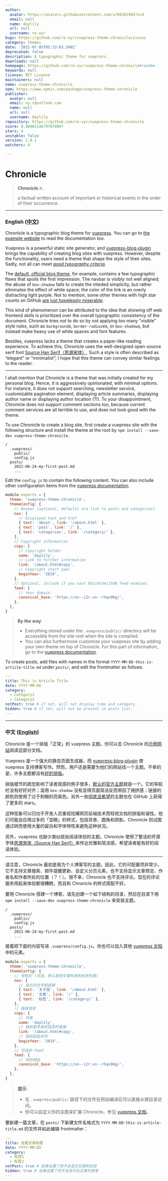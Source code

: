 ```yaml
---
author:
  avatar: https://avatars.githubusercontent.com/u/69201983?v=4
  email: null
  name: daylily
  url: null
  username: re-xyr
bugs: https://github.com/re-xyr/vuepress-theme-chronicle/issues
category: themes
date: '2021-07-05T05:33:03.590Z'
deprecated: false
description: A typographic theme for vuepress.
downloads: null
homepage: https://github.com/re-xyr/vuepress-theme-chronicle#readme
keywords: null
license: MIT License
maintainers: null
name: vuepress-theme-chronicle
npm: https://www.npmjs.com/package/vuepress-theme-chronicle
publisher:
  avatar: null
  email: xy.r@outlook.com
  name: null
  url: null
  username: daylily
repository: https://github.com/re-xyr/vuepress-theme-chronicle
score: 0.46881146797678097
stars: 4
unstable: false
version: 1.0.1
watchers: 4

---
```


# Chronicle

> **Chronicle** *n.*
> 
> a factual written account of important or historical events in the order of their occurrence.
 
---

### English ([中文](#中文-english))

Chronicle is a typographic blog theme for [vuepress](https://github.com/vuejs/vuepress). You can go to [the example website](https://xn--i2r.xn--rhqv96g/2021/06/25/chronicle-theme/#english-%E4%B8%AD%E6%96%87) to read the documentation too.

Vuepress is a powerful static site generator, and [vuepress-blog-plugin](https://github.com/vuepress/vuepress-plugin-blog) brings the capability of creating blog sites with vuepress. However, despite the functionality, users need a theme that shape the style of their sites. Sadly, not all can meet *[good typography criteria](https://practicaltypography.com)*.

The [default, official blog theme](https://github.com/vuepress/vuepress-theme-blog), for example, contains a few typographic flaws that spoils the first impression. The navbar is visibly not well aligned; the abuse of `box-shadow` fails to create the inteded simplicity, but rather eliminates the effect of white space; the color of the link is an overly distracting light purple. Not to mention, some other themes with high star counts on GitHub [are just hopelessly miserable](https://github.com/zhhlwd/vuepress-theme-indigo-material).

This kind of phenomenon can be attributed to the idea that showing off web frontend skills is prioritized over the overall typographic consistency of the document. Chronicle tries not to do so by not applying too many “visible” style rules, such as `background`s, `border-radius`es, or `box-shadow`s, but instead make heavy use of white spaces and font features.

Besides, vuepress lacks a theme that creates a paper-like reading experience. To achieve this, Chronicle uses the well-designed open-source serif font [Source Han Serif（思源宋体）](https://github.com/adobe-fonts/source-han-serif). Such a style is often described as “elegant” or “minimalist”; I hope that this theme can convey similar feelings to the reader.

---

I shall mention that Chronicle is a theme that was initially created for my personal blog. Hence, it is aggressively opinionated, with minimal options. For instance, it does not support searching, newsletter service, customizable pagination element, displaying article summaries, displaying author name or displaying author location (?!). To your disappointment, Chronicle does not support comment sections too, because current comment services are all terrible to use, and does not look good with the theme.

To use Chronicle to create a blog site, first create a vuepress site with the following structure and install the theme at the root by `npm install --save-dev vuepress-theme-chronicle`.

```
/
  .vuepress/
    public/
    config.js
  posts/
    2021-06-24-my-first-post.md
    ...
```

Edit the `config.js` to contain the following content. You can also include other configuration items from the [vuepress documentation](https://vuepress.vuejs.org/config/#basic-config).

```js
module.exports = {
  theme: 'vuepress-theme-chronicle',
  themeConfig: {
    // Navbar (optional, defaults are link to posts and categories)
    nav: [
      // Displayed text and href
      { text: 'about', link: '/about.html' },
      { text: 'post', link: '/' },
      { text: 'categories', link: '/category/' },
    ],
    // Copyright information
    copy: {
      // Copyright holder
      name: 'daylily',
      // Link to further information
      link: '/about.html#copy',
      // Copyright start year
      beginYear: '2019',
    },
    // Optional, include if you want RSS/Atom/JSON feed enabled.
    feed: {
      // Your domain.
      canonical_base: 'https://xn--i2r.xn--rhqv96g/',
    },
  },
}
```

> **By the way**:
> - Everything stored under the `.vuepress/public/` directory will be accessible from the site root when the site is compiled.
> - You can also furthermore customize your vuepress site by adding your own theme on top of Chronicle. For this part of information, go to the [vuepress documentation](https://vuepress.vuejs.org/theme/writing-a-theme.html).

To create posts, add files with names in the format `YYYY-MM-DD-this-is-article-title.md` under `posts/`, and edit the frontmatter as follows.

```yaml
---
title: This is Article Title
date: YYYY-MM-DD
category:
  - Category1
  - Category2
notPost: true # if set, will not display time and category.
hidden: true # if set, will not be present in posts list.
---
```

---

### 中文 ([English](#english-中文))

Chronicle 是一个排版「正常」的 vuepress 主题。你可以去 Chronicle 的[示例网站](https://xn--i2r.xn--rhqv96g/2021/06/25/chronicle-theme/#%E4%B8%AD%E6%96%87-english)阅读这部分文档。

Vuepress 是一个强大的静态页面生成器，而 [vuepress-blog-plugin](https://github.com/vuepress/vuepress-plugin-blog) 使 vuepress 支持博客写作。然而，用户还是需要为他们的网站找一个主题。不幸的是，许多主题都没有[好的排版](https://practicaltypography.com)。

排版细节的疏忽影响了读者观感的例子很多，[默认的官方主题](https://github.com/vuepress/vuepress-theme-blog)就是一个。它的导航栏没有好好对齐；滥用 `box-shadow` 没有显得页面简洁反而带回了拥挤感；链接的颜色则使用了过于刺眼的亮紫色。另外一些[彻底没希望](https://github.com/zhhlwd/vuepress-theme-indigo-material)的主题也在 GitHub 上获得了更多的 stars。

这种现象可以归功于开发人员重视炫耀网页前端技术而轻视文档的排版和谐性。他们可能会应用过多的「显眼」的样式，包括背景、圆角和阴影。Chronicle 则试图通过转而使用大量的留白和字体特性来避免这种状况。

另外，vuepress 也缺少类似纸张阅读体验的主题。Chronicle 使用了整洁的开源字体[思源宋体（Source Han Serif）](https://github.com/adobe-fonts/source-han-serif)来传达优雅和简洁感，希望读者能有好的阅读体验。

---

请注意，Chronicle 最初是我为个人博客写的主题。因此，它的可配置项非常少。它不支持文章搜索、邮件提醒更新、自定义分页元素，也不支持显示文章预览、作者名和作者所处的位置（？！）。很不幸，Chronicle 也不支持评论。现在的评论服务用起来体验都很糟糕，而且和 Chronicle 的样式搭配不好。

要用 Chronicle 搭建一个博客，请先创建一个如下结构的目录，然后在目录下用 `npm install --save-dev vuepress-theme-chronicle` 来安装主题。

```
/
  .vuepress/
    public/
    config.js
  posts/
    2021-06-24-my-first-post.md
    ...
```

接着把下面的内容写进 `.vuepress/config.js`。你也可以加入其他 [vuepress 文档](https://vuepress.vuejs.org/config/#basic-config)中的元素。

```js
module.exports = {
  theme: 'vuepress-theme-chronicle',
  themeConfig: {
    // 导航栏 (可选，默认是到文章列表和标签列表)
    nav: [
      // 显示的文字和链接
      { text: '关于我', link: '/about.html' },
      { text: '文章', link: '/' },
      { text: '标签', link: '/category/' },
    ],
    // 版权信息
    copy: {
      // 作者
      name: 'daylily',
      // 链到更多版权信息的链接
      link: '/about.html#copy',
      // 版权起始年份
      beginYear: '2019',
    },
    // 可选的 Feed
    feed: {
      // 你的域名
      canonical_base: 'https://xn--i2r.xn--rhqv96g/',
    },
  },
}
```

> **提示**:
> - 在 `.vuepress/public/` 路径下的文件在网站编译后可以直接从根目录访问。
> - 你可以自定义你的主题来扩展 Chronicle。参见 [vuepress 文档](https://vuepress.vuejs.org/theme/writing-a-theme.html)。

要新建一篇文章，在 `posts/` 下新建文件名格式为 `YYYY-MM-DD-this-is-article-title.md` 的文件并如此编辑 frontmatter：

```yaml
---
title: 这是文章标题
date: YYYY-MM-DD
category:
  - 标签1
  - 标签2
notPost: true # 如果设置了则不会显示日期和标签
hidden: true # 如果设置了则不会显示在文章列表里
---
```
